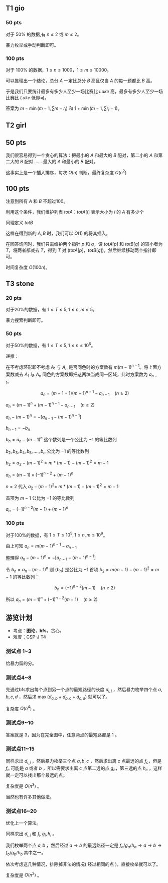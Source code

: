 ## T1 gio

### 50 pts

对于 $50\%$ 的数据,有 $n \le 2$ 或 $m \le 2$。 

暴力枚举或手动判断即可。

### 100 pts

对于 $100\%$ 的数据，$1 \le n \le 1000，1 \le m \le 10000$。

可以推理出一个结论，总分 $A$ 一定比总分 $B$ 高且仅当 $A$ 的每一题都比 $B$ 高。

于是我们只要统计最多有多少人至少一场比赛比 $Luke$ 高，最多有多少人至少一场比赛比 $Luke$ 低即可。

答案为 $m - \min(m - 1, \sum m - r_i)$ 和 $1 + \min(m - 1, \sum r_i - 1)$。

## T2 girl

## 50 pts

我们很容易得到一个贪心的算法：把最小的 $A$ 和最大的 $B$ 配对，第二小的 $A$ 和第二大的 $B$ 配对 ...... 最大的 $A$ 和最小的 $B$ 配对。

这事实上是一个插入排序，每次 $O(n)$ 判断，最终复杂度 $O(n^2)$

## 100 pts

注意到所有 $A$ 和 $B$ 不超过100。

利用这个条件，我们维护列表 $totA$：$totA[i]$ 表示大小为 $i$ 的 $A$ 有多少个

同理定义 $totB$

这样在得到新的 $A, B$ 时，我们可以 $O(1)$ 的将其插入。

在回答询问时，我们只需维护两个指针 $p$ 和 $q$，设 $totA[p]$ 和 $totB[q]$ 的较小者为 $T$，将两者都减去 $T$，得到 $T$ 对 $(totA[p]，totB[q])$，然后继续移动两个指针即可。

时间复杂度 $O(100 n)$。


## T3 stone

### 20 pts

对于20%的数据，有 $1 \leq T \leq 5, 1 \leq n, m \leq 5$。

暴力搜索判断即可。

### 50 pts

对于50%的数据，有 $1 \leq T \leq 5, 1 \leq n \leq 10^6$。

递推：

在不考虑环形即不考虑 $A_1$ 与 $A_n$ 是否同色时的方案数有 $m(m - 1)^{n-1}$。将上面方案数减去 $A_1$ 与 $A_n$ 同色的方案数即把这两块当成同一区域，此时方案数为 $a_{n-1}$。

$$
a_n = (m-1+1)(m - 1)^{n-1} - a_{n-1} \quad (n \geq 2)
$$

$a_n = (m - 1)^n+(m-1)^{n-1} - a_{n-1} \quad (n \geq 2)$​

$a_n - (m - 1)^n = -[a_{n-1} - (m - 1)^{n-1}]$​

$b_{n-1}=-b_n$

$b_n=a_n-(m-1)^n$ 这个数列是一个公比为 $-1$​ 的等比数列

$b_2,b_3,b_4,b_5,....,b_n$ 公比为 $-1$ 的等比数列

$b_2=a_2-(m-1)^2=m*(m-1)-(m-1)^2=m-1$

$a_n=(m-1) \times (-1)^{n-2}+(m-1)^n$

$n=2$ 代入 $a_2-(m-1)^2$= $m*(m-1)-(m-1)^2=m-1$

首项为 $m-1$ 公比为 $-1$ 的等比数列

$a_n =(-1)^{n-2}(m-1)+(m - 1)^n$

### 100 pts

对于100%的数据，有 $1 \leq T \leq 10^5, 1 \leq n, m \leq 10^9$。

由上可知 $a_n = m(m - 1)^{n-1} - a_{n-1}$

整理得 $a_n - (m - 1)^n = -[a_{n-1} - (m - 1)^{n-1}]$

令 $b_n = a_n - (m - 1)^n$ 则 $\{b_n\}$ 是公比为 $-1$ 首项 $b_2 = m(m - 1) - (m - 1)^2 = m - 1$ 的等比数列：

$$
b_n = (-1)^{n-2}(m - 1) \quad (n \geq 2)
$$

所以 $a_n = (m - 1)^n + (-1)^{n-2}(m - 1) \quad (n \geq 2)$

## 游览计划

* 考点：**图论**，**bfs**，贪心。
* 难度：CSP-J T4

### 测试点 1~3

给暴力留的分。

### 测试点4~8

先通过bfs求出每个点到另一个点的最短路径的长度 $d_{i,j}$ ，然后暴力枚举四个点 $a,b,c,d$ ，然后求 $\max(d_{a,b}+d_{b,c}+d_{c,d})$ 就可以了。

复杂度 $O(n^4)$ 。

### 测试点9~10

答案就是 $3$，因为在完全图中，任意两点的最短路都是 $1$ 。

### 测试点11~15

同样求出 $d_{i,j}$ ，然后暴力枚举三个点 $a,b,c$ ，然后求出离 $c$ 点最远的点 $f_c$，但是 $f_c$ 可能是 $a$ 或者 $b$ ，所以需要求出离 $c$ 点第二远的点 $g_c$，第三远的点 $h_c$ ，这样就一定可以找出那个最远的点。

复杂度是 $O(n^3)$ 。

当然也有许多其他做法。

### 测试点16~20

优化上一个算法。

同样求出 $d_{i,j}$ 和 $f_i,g_i,h_i$ 。

我们枚举两个点 $a,b$ ，然后经过 $a\to b$ 的最远路径一定是 $f_a/g_a/h_a\to a\to b\to f_b/g_b/h_b$ 其中之一。

依次考虑这几种情况，排除掉非法的情况( 经过相同的点 )，直接枚举就可以了。

复杂度是 $O(n^2)$ 。
